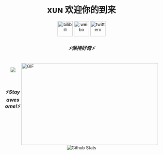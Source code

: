 <div align="center">
  
   <h1>xᴜɴ 欢迎你的到来</h1>
</div>

<p align='center'>
  <a href="https://space.bilibili.com/1795166686/"><img width="50" height="50" src="https://img.icons8.com/ios/50/bilibili.png" alt="bilibili"/></a>
  <a href="https://bity.la/w20r"><img width="50" height="50" src="https://img.icons8.com/ios-filled/50/weibo.png" alt="weibo"/></a>
  <a href="https://x.com/zi_liang9728"><img width="50" height="50" src="https://img.icons8.com/ios/50/twitterx.png" alt="twitterx"/></a>

 </p>

 <h3 align="center">
   <i>⚡️保持好奇⚡️</i>
  </h3>

<br />
<img align="right" height="270px" width="450px" alt="GIF" src="https://media.giphy.com/media/3FjEPbKqEPhPpmC8uY/giphy.gif" />

<p align="center" >
<a href="https://github.com/anuraghazra/github-readme-stats"> 
    <img  src="https://github-readme-stats.vercel.app/api?username=xun-04&&show_icons=true&theme=radical"/>
  </a>

</p>

<br />

<h3 align='center'>⚡️<i>Stay awesome!</i>⚡️</h3>

<p align="center">
        <img src="https://raw.githubusercontent.com/mayhemantt/mayhemantt/Update/svg/Bottom.svg" alt="Github Stats" />
</p>
